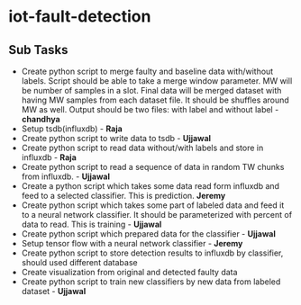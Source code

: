 # iot-fault-detection

## Sub Tasks
* Create python script to merge faulty and baseline data with/without labels. Script should be able to take a merge window parameter. MW 
will be number of samples in a slot. Final data will be merged dataset with having MW samples from each dataset file. It should be 
shuffles around MW as well. Output should be two files: with label and without label - **chandhya**
* Setup tsdb(influxdb) - **Raja**
* Create python script to write data to tsdb - **Ujjawal**
* Create python script to read data without/with labels and store in influxdb - **Raja**
* Create python script to read a sequence of data in random TW chunks from influxdb. - **Ujjawal**
* Create a python script which takes some data read form influxdb and feed to a selected classifier. This is prediction. **Jeremy**
* Create python script which takes some part of labeled data and feed it to a neural network classifier. It should be parameterized with
percent of data to read. This is training - **Ujjawal**
* Create python script which prepared data for the classifier - **Ujjawal**
* Setup tensor flow with a neural network classifier - **Jeremy**
* Create python script to store detection results to influxdb by classifier, should used different database
* Create visualization from original and detected faulty data
* Create python script to train new classifiers by new data from labeled dataset - **Ujjawal**
